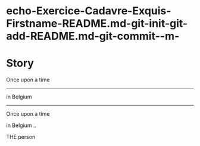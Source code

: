 # echo-Exercice-Cadavre-Exquis-Firstname-README.md-git-init-git-add-README.md-git-commit--m-

# Story
Once upon a time 
___
in Belgium
___

Once upon a time

in Belgium ..

THE person